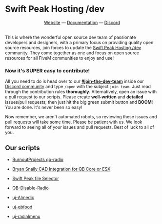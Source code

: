 # Swift Peak Hosting /dev

<div align="center">
  <a href="https://swiftdev.swiftpeakhosting.co.uk" target="_blank">Website</a> —
  <a href="https://swift-peak-hosting-dev.gitbook.io/swift-peak-hosting-dev-docs" target="_blank">Documentation</a> —
  <a href="https://discord.com/24kRGtkeHq" target="_blank">Discord</a>
</div>

<br>

This is where the wonderful open source dev team of passionate developers and designers, with a primary focus on providing quality open source resources, join forces to update the [Swift Peak Hosting /dev](https://discord.com/24kRGtkeHq) community. They come together as one and focus on open source resources for all FiveM communities to enjoy and use!

### Now it's SUPER easy to contribute!
All you need to do is head over to our **[#join-the-dev-team](https://discord.com/channels/1188124299144466492/1213184008943566958)** inside our [Discord community](https://discord.com/24kRGtkeHq) and type `/open` with the subject `join team`. Just read through the contribution rules **thoroughly**. Alternatively, open an issue with a pull request to our scripts. Please create **well-written** and **detailed** issues/pull requests; then just hit the big green submit button and **BOOM**! You are done. It's never been so easy!

Now remember, we aren't automated robots, so reviewing these issues and pull requests will take some time. Please be patient with us. We look forward to seeing all of your issues and pull requests. Best of luck to all of you.

## Our scripts
- [BurnoutProjects qb-radio](https://github.com/Swift-peak-hosting-dev/qb-radio)

- [Bryan Snaily CAD Integration for QB Core or ESX](https://github.com/Swift-peak-hosting-dev/Swift-Development-Integrations-v3/tree/main/Bryan-Snaily-CAD-Integration/bryan_snaily)

- [Swift Peak file Selector](https://github.com/Swift-peak-hosting-dev/Swift-Development-Integrations-v3/tree/main/Swift%20Peak%20file%20Selector)

- [QB-Disable-Radio](https://github.com/Swift-peak-hosting-dev/unscalable-YT-SCRIPTS/tree/main/QB-Disable-Radio-main)

- [uj-AImedic](https://github.com/Swift-peak-hosting-dev/unscalable-YT-SCRIPTS/tree/main/uj-aimedic-main)

- [uj-qbfood](https://github.com/Swift-peak-hosting-dev/unscalable-YT-SCRIPTS/tree/main/uj-qbfood-main)

- [uj-radialmenu](https://github.com/Swift-peak-hosting-dev/unscalable-YT-SCRIPTS/tree/main/uj-radialmenu-main)
